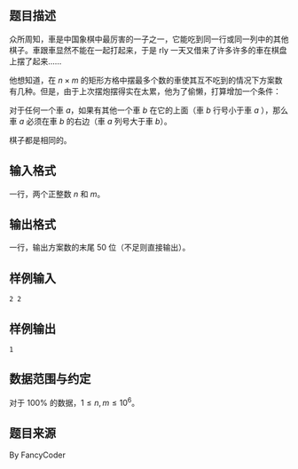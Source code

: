 ## 题目描述

众所周知，車是中国象棋中最厉害的一子之一，它能吃到同一行或同一列中的其他棋子。車跟車显然不能在一起打起来，于是 rly 一天又借来了许多许多的車在棋盘上摆了起来……

他想知道，在 $n\times m$ 的矩形方格中摆最多个数的車使其互不吃到的情况下方案数有几种。但是，由于上次摆炮摆得实在太累，他为了偷懒，打算增加一个条件：

对于任何一个車 $a$，如果有其他一个車 $b$ 在它的上面（車 $b$ 行号小于車 $a$ ），那么車 $a$ 必须在車 $b$ 的右边（車 $a$ 列号大于車 $b$）。

棋子都是相同的。

## 输入格式

一行，两个正整数  $n$ 和 $m$。

## 输出格式

一行，输出方案数的末尾 $50$ 位（不足则直接输出）。

## 样例输入

```plain
2 2
```

## 样例输出

```plain
1
```

## 数据范围与约定

对于 $100\%$ 的数据，$1\le n,m\le 10^6$。

## 题目来源

By FancyCoder

